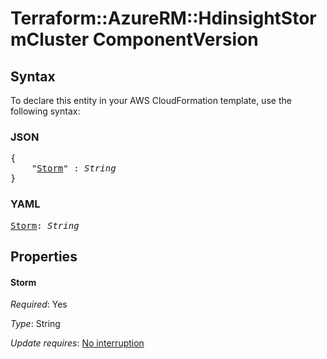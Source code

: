 # Terraform::AzureRM::HdinsightStormCluster ComponentVersion

## Syntax

To declare this entity in your AWS CloudFormation template, use the following syntax:

### JSON

<pre>
{
    "<a href="#storm" title="Storm">Storm</a>" : <i>String</i>
}
</pre>

### YAML

<pre>
<a href="#storm" title="Storm">Storm</a>: <i>String</i>
</pre>

## Properties

#### Storm

_Required_: Yes

_Type_: String

_Update requires_: [No interruption](https://docs.aws.amazon.com/AWSCloudFormation/latest/UserGuide/using-cfn-updating-stacks-update-behaviors.html#update-no-interrupt)

